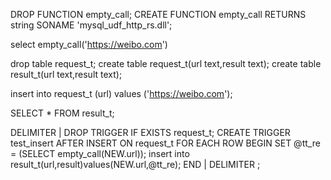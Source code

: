 
DROP FUNCTION empty_call;
CREATE FUNCTION empty_call RETURNS string SONAME 'mysql_udf_http_rs.dll';

select empty_call('https://weibo.com')

drop table request_t;
create table request_t(url text,result text);
create table result_t(url text,result text);

insert into request_t (url) values ('https://weibo.com');


SELECT * FROM result_t;


DELIMITER |
DROP TRIGGER IF EXISTS request_t;
CREATE TRIGGER test_insert
AFTER INSERT ON request_t
FOR EACH ROW BEGIN
SET @tt_re = (SELECT empty_call(NEW.url));
insert into result_t(url,result)values(NEW.url,@tt_re);
END |
DELIMITER ;
